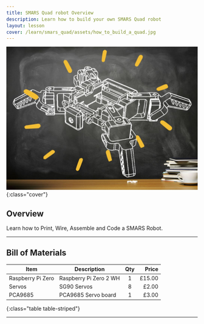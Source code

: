 ```yaml
---
title: SMARS Quad robot Overview
description: Learn how to build your own SMARS Quad robot
layout: lesson 
cover: /learn/smars_quad/assets/how_to_build_a_quad.jpg
---
```


![How to build a SMARS Quad](assets/how_to_build_a_quad.jpg){:class="cover"}

## Overview

Learn how to Print, Wire, Assemble and Code a SMARS Robot.

---

## Bill of Materials

Item              | Description            | Qty |  Price
------------------|------------------------|:---:|------:
Raspberry Pi Zero | Raspberry Pi Zero 2 WH |  1  | £15.00
Servos            | SG90 Servos            |  8  |  £2.00
PCA9685           | PCA9685 Servo board    |  1  |  £3.00
{:class="table table-striped"}

---
